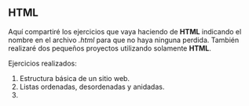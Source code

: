 ## HTML ##

Aquí compartiré los ejercicios que vaya haciendo de **HTML** indicando el nombre en el archivo *.html* para que no haya ninguna perdida. También realizaré dos pequeños proyectos utilizando solamente **HTML**.

Ejercicios realizados:

1. Estructura básica de un sitio web.
2. Listas ordenadas, desordenadas y anidadas.
3.